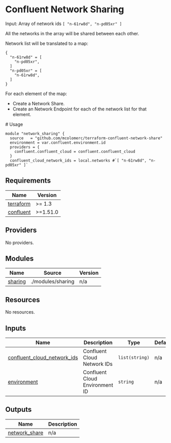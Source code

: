 # Confluent Network Sharing

Input: Array of network ids `[ "n-61rw8d", "n-pd05xr" ]`

All the networks in the array will be shared between each other.

Network list will be translated to a map: 

```
{
  "n-61rw8d" = [
    "n-pd05xr",
  ]
  "n-pd05xr" = [
    "n-61rw8d",
  ]
}
```

For each element of the map:

- Create a Network Share.
- Create an Network Endpoint for each of the network list for that element.

# Usage 

```hcl
module "network_sharing" { 
  source   = "github.com/mcolomerc/terraform-confluent-network-share" 
  environment = var.confluent.environment.id
  providers = {
    confluent.confluent_cloud = confluent.confluent_cloud 
  }
  confluent_cloud_network_ids = local.networks #`[ "n-61rw8d", "n-pd05xr" ]`
```


<!-- BEGIN_TF_DOCS -->
## Requirements

| Name | Version |
|------|---------|
| <a name="requirement_terraform"></a> [terraform](#requirement\_terraform) | >= 1.3 |
| <a name="requirement_confluent"></a> [confluent](#requirement\_confluent) | >=1.51.0 |

## Providers

No providers.

## Modules

| Name | Source | Version |
|------|--------|---------|
| <a name="module_sharing"></a> [sharing](#module\_sharing) | ./modules/sharing | n/a |

## Resources

No resources.

## Inputs

| Name | Description | Type | Default | Required |
|------|-------------|------|---------|:--------:|
| <a name="input_confluent_cloud_network_ids"></a> [confluent\_cloud\_network\_ids](#input\_confluent\_cloud\_network\_ids) | Confluent Cloud Network IDs | `list(string)` | n/a | yes |
| <a name="input_environment"></a> [environment](#input\_environment) | Confluent Cloud Environment ID | `string` | n/a | yes |

## Outputs

| Name | Description |
|------|-------------|
| <a name="output_network_share"></a> [network\_share](#output\_network\_share) | n/a |
<!-- END_TF_DOCS -->